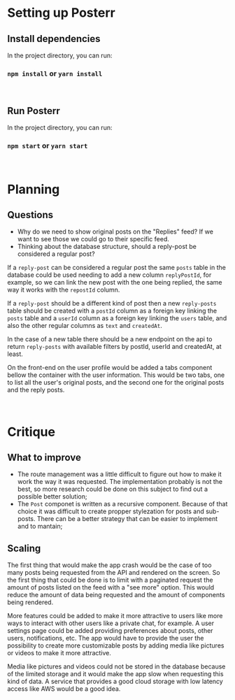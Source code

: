 # Setting up Posterr

## Install dependencies

In the project directory, you can run:

### `npm install` or `yarn install`

<br>

## Run Posterr

In the project directory, you can run:

### `npm start` or `yarn start`

<br>

# Planning

## Questions

- Why do we need to show original posts on the "Replies" feed? If we want to see those we could go to their specific feed.
- Thinking about the database structure, should a reply-post be considered a regular post?

If a `reply-post` can be considered a regular post the same `posts` table in the database could be used needing to add a new column `replyPostId`, for example, so we can link the new post with the one being replied, the same way it works with the `repostId` column.

If a `reply-post` should be a different kind of post then a new `reply-posts` table should be created with a `postId` column as a foreign key linking the `posts` table and a `userId` column as a foreign key linking the `users` table, and also the other regular columns as `text` and `createdAt`.

In the case of a new table there should be a new endpoint on the api to return `reply-posts` with available filters by postId, userId and createdAt, at least.

On the front-end on the user profile would be added a tabs component bellow the container with the user information. This would be two tabs, one to list all the user's original posts, and the second one for the original posts and the reply posts.

<br>

# Critique

## What to improve

- The route management was a little difficult to figure out how to make it work the way it was requested. The implementation probably is not the best, so more research could be done on this subject to find out a possible better solution;
- The `Post` componet is written as a recursive component. Because of that choice it was difficult to create propper stylezation for posts and sub-posts. There can be a better strategy that can be easier to implement and to mantain;

## Scaling

The first thing that would make the app crash would be the case of too many posts being requested from the API and rendered on the screen. So the first thing that could be done is to limit with a paginated request the amount of posts listed on the feed with a "see more" option. This would reduce the amount of data being requested and the amount of components being rendered.

More features could be added to make it more attractive to users like more ways to interact with other users like a private chat, for example. A user settings page could be added providing preferences about posts, other users, notifications, etc.
The app would have to provide the user the possibility to create more customizable posts by adding media like pictures or videos to make it more attractive.

Media like pictures and videos could not be stored in the database because of the limited storage and it would make the app slow when requesting this kind of data. A service that provides a good cloud storage with low latency access like AWS would be a good idea.
